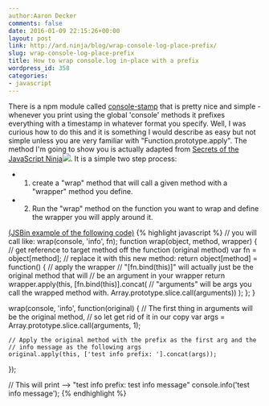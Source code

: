 ```yaml
---
author:Aaron Decker
comments: false
date: 2016-01-09 22:15:26+00:00
layout: post
link: http://ard.ninja/blog/wrap-console-log-place-prefix/
slug: wrap-console-log-place-prefix
title: How to wrap console.log in-place with a prefix
wordpress_id: 358
categories:
- javascript
---
```


There is a npm module called [console-stamp](https://www.npmjs.com/package/console-stamp) that is pretty nice and simple - whenever you print using the global 'console' methods it prefixes everything with a timestamp in whatever format you specify. Well, I was curious how to do this and it is something I would describe as easy but not simple unless you are very familiar with "Function.prototype.apply". The method I'm going to show you is actually adapted from [Secrets of the JavaScript Ninja](http://www.amazon.com/gp/product/193398869X/ref=as_li_tl?ie=UTF8&camp=1789&creative=390957&creativeASIN=193398869X&linkCode=as2&tag=ultralightgea-20&linkId=2LEOR3OFOCROOM4F)![](http://ir-na.amazon-adsystem.com/e/ir?t=ultralightgea-20&l=as2&o=1&a=193398869X). It is a simple two step process:

  * 1. create a "wrap" method that will call a given method with a "wrapper" method you define.
  * 2. Run the "wrap" method on the function you want to wrap and define the wrapper you will apply around it.




[(JSBin example of the following code)](https://jsbin.com/dacunogedo/1/edit?js,console)
{% highlight javascript %}
// you will call like: wrap(console, 'info', fn);
function wrap(object, method, wrapper) {
  // get reference to target method off the function (original method)
  var fn = object[method];
  // replace it with this new method:
  return object[method] = function() {
    // apply the wrapper
    // "[fn.bind(this)]" will actually just be the original method that will
    // be an argument in your wrapper
    return wrapper.apply(this, [fn.bind(this)].concat(
        // "arguments" will be args you call the wrapped method with.
        Array.prototype.slice.call(arguments))
      );
    };
}

wrap(console, 'info', function(original) {
    // The first thing in arguments will be the original method,
    // so let get rid of it in our copy
    var args = Array.prototype.slice.call(arguments, 1);

    // Apply the original method with the prefix as the first arg and the
    // info message as the following args
    original.apply(this, ['test info prefix: '].concat(args));
});

// This will print --> "test info prefix: test info message"
console.info('test info message');
{% endhighlight %}
